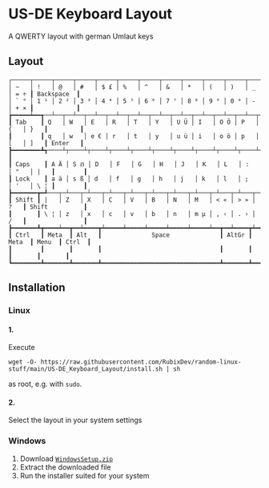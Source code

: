 # US-DE Keyboard Layout
A QWERTY layout with german Umlaut keys

## Layout
```
┌─────┬─────┬─────┬─────┬─────┬─────┬─────┬─────┬─────┬─────┬─────┬─────┬─────┲━━━━━━━━━━━━┓
│ ~   │ !   │ @   │ #   │ $ £ │ %   │ ^   │ &   │ *   │ (   │ )   │ _   │ = ÷ ┃ Backspace  ┃
│ ` ° │ 1 ¹ │ 2 ² │ 3 ³ │ 4 ⁴ │ 5 ⁵ │ 6 ⁶ │ 7 ⁷ │ 8 ⁸ │ 9 ⁹ │ 0 ⁰ │ -   │ + × ┃            ┃
┢━━━━━┷━━┱──┴──┬──┴──┬──┴──┬──┴──┬──┴──┬──┴──┬──┴──┬──┴──┬──┴──┬──┴──┬──┴──┬──┺━━┳━━━━━━━━━┫
┃ Tab    ┃ Q   │ W   │ E   │ R   │ T   │ Y   │ U Ü │ I   │ O Ö │ P   │ {   │ }   ┃         ┃
┃        ┃ q   │ w   │ e € │ r   │ t   │ y   │ u ü │ i   │ o ö │ p   │ [   │ ]   ┃ Enter   ┃
┣━━━━━━━━┻┱────┴┬────┴┬────┴┬────┴┬────┴┬────┴┬────┴┬────┴┬────┴┬────┴┬────┴┬────┺┓        ┃
┃ Caps    ┃ A Ä │ S ẞ │ D   │ F   │ G   │ H   │ J   │ K   │ L   │ :   │ "   │ |   ┃        ┃
┃ Lock    ┃ a ä │ s ß │ d   │ f   │ g   │ h   │ j   │ k   │ l   │ ;   │ '   │ \ ¦ ┃        ┃
┣━━━━━━━┳━┹───┬─┴───┬─┴───┬─┴───┬─┴───┬─┴───┬─┴───┬─┴───┬─┴───┬─┴───┬─┴───┲━┷━━━━━┻━━━━━━━━┫
┃ Shift ┃ |   │ Z   │ X   │ C   │ V   │ B   │ N   │ M   │ < « │ > » │ ?   ┃ Shift          ┃
┃       ┃ \ ¦ │ z   │ x   │ c   │ v   │ b   │ n   │ m µ │ , ‹ │ . › │ /   ┃                ┃
┣━━━━━━━┻┳━━━━┷━━┳━━┷━━━━┳┷━━━━━┷━━━━━┷━━━━━┷━━━━━┷━━━━━┷━━┳━━┷━━━━┳┷━━━━━┻┳━━━━━━━┳━━━━━━━┫
┃ Ctrl   ┃ Meta  ┃ Alt   ┃              Space              ┃ AltGr ┃ Meta  ┃ Menu  ┃ Ctrl  ┃
┃        ┃       ┃       ┃                                 ┃       ┃       ┃       ┃       ┃
┗━━━━━━━━┻━━━━━━━┻━━━━━━━┻━━━━━━━━━━━━━━━━━━━━━━━━━━━━━━━━━┻━━━━━━━┻━━━━━━━┻━━━━━━━┻━━━━━━━┛
```

## Installation
### Linux
#### 1.
Execute
```
wget -O- https://raw.githubusercontent.com/RubixDev/random-linux-stuff/main/US-DE_Keyboard_Layout/install.sh | sh
``` 
as root, e.g. with `sudo`.
#### 2.
Select the layout in your system settings

### Windows
1. Download [`WindowsSetup.zip`](https://github.com/RubixDev/random-linux-stuff/raw/main/US-DE_Keyboard_Layout/WindowsSetup.zip)
2. Extract the downloaded file
3. Run the installer suited for your system
